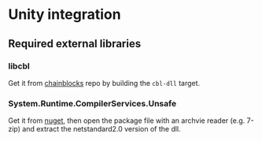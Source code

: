 # Unity integration

## Required external libraries

### libcbl

Get it from [chainblocks](https://github.com/fragcolor-xyz/chainblocks) repo by building the `cbl-dll` target.

### System.Runtime.CompilerServices.Unsafe

Get it from [nuget](https://www.nuget.org/packages/System.Runtime.CompilerServices.Unsafe/), then open the package file with an archvie reader (e.g. 7-zip) and extract the netstandard2.0 version of the dll.
